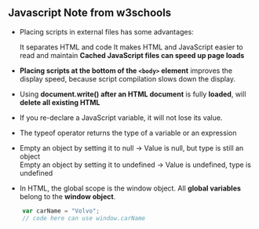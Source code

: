 ## Javascript Note from w3schools

- Placing scripts in external files has some advantages:

    It separates HTML and code
    It makes HTML and JavaScript easier to read and maintain
    **Cached JavaScript files can speed up page loads**

- **Placing scripts at the bottom of the `<body>` element** improves the display speed, because script compilation slows down the display.

- Using **document.write() after an HTML document** is fully **loaded**, will **delete all existing HTML**

- If you re-declare a JavaScript variable, it will not lose its value.

- The typeof operator returns the type of a variable or an expression

- Empty an object by setting it to null -> Value is null, but type is still an object<br>
Empty an object by setting it to undefined -> Value is undefined, type is undefined

- In HTML, the global scope is the window object. All **global variables** belong to the **window object**.
```javascript
    var carName = "Volvo";
    // code here can use window.carName
```

